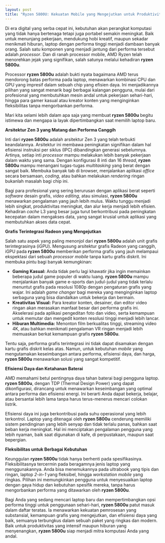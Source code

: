 ```yaml
---
layout: post
title: "Ryzen 5800U: Kekuatan Mobile yang Mengejutkan untuk Produktivitas dan Hiburan"
---
```


Di era digital yang serba cepat ini, kebutuhan akan perangkat komputasi yang tidak hanya bertenaga tetapi juga portabel semakin meningkat. Baik untuk menunjang pekerjaan, mendukung hobi kreatif, maupun sekadar menikmati hiburan, laptop dengan performa tinggi menjadi dambaan banyak orang. Salah satu komponen yang menjadi jantung dari performa tersebut adalah *processor*. Dan di ranah processor mobile, AMD Ryzen telah menorehkan jejak yang signifikan, salah satunya melalui kehadiran **ryzen 5800u**.

Processor **ryzen 5800u** adalah bukti nyata bagaimana AMD terus mendorong batas performa pada laptop, menawarkan kombinasi CPU dan GPU yang impresif dalam sebuah chip yang efisien daya. Ini menjadikannya pilihan yang sangat menarik bagi berbagai kalangan pengguna, mulai dari profesional yang membutuhkan mesin andal untuk pekerjaan sehari-hari, hingga para gamer kasual atau kreator konten yang menginginkan fleksibilitas tanpa mengorbankan performa.

Mari kita selami lebih dalam apa saja yang membuat **ryzen 5800u** begitu istimewa dan mengapa ia layak dipertimbangkan saat memilih laptop baru.

**Arsitektur Zen 3 yang Matang dan Performa Canggih**

Inti dari **ryzen 5800u** adalah arsitektur Zen 3 yang telah terbukti keandalannya. Arsitektur ini membawa peningkatan signifikan dalam hal efisiensi instruksi per siklus (IPC) dibandingkan generasi sebelumnya. Artinya, setiap inti *processor* mampu melakukan lebih banyak pekerjaan dalam waktu yang sama. Dengan konfigurasi 8 inti dan 16 *thread*, **ryzen 5800u** mampu menangani tugas-tugas *multitasking* yang berat dengan sangat baik. Membuka banyak tab di browser, menjalankan aplikasi *office* secara bersamaan, *coding*, atau bahkan melakukan *rendering* ringan bukanlah masalah bagi chip ini.

Bagi para profesional yang sering berurusan dengan aplikasi berat seperti *software* desain grafis, *video editing*, atau simulasi, **ryzen 5800u** menawarkan pengalaman yang jauh lebih mulus. Waktu tunggu menjadi lebih singkat, produktivitas meningkat, dan alur kerja menjadi lebih efisien. Kehadiran *cache* L3 yang besar juga turut berkontribusi pada peningkatan kecepatan dalam mengakses data, yang sangat krusial untuk aplikasi yang membutuhkan akses data cepat.

**Grafis Terintegrasi Radeon yang Mengejutkan**

Salah satu aspek yang paling menonjol dari **ryzen 5800u** adalah unit grafis terintegrasinya (iGPU). Mengusung arsitektur grafis Radeon yang canggih, iGPU pada **ryzen 5800u** memberikan performa grafis yang jauh melampaui ekspektasi dari sebuah *processor* *mobile* tanpa kartu grafis diskrit. Ini membuka pintu bagi banyak kemungkinan:

*   **Gaming Kasual:** Anda tidak perlu lagi khawatir jika ingin memainkan beberapa judul game populer di waktu luang. **ryzen 5800u** mampu menjalankan banyak game e-sports dan judul-judul yang tidak terlalu menuntut grafis pada resolusi 1080p dengan pengaturan grafis yang wajar. Ini adalah *game changer* bagi mereka yang menginginkan laptop serbaguna yang bisa diandalkan untuk bekerja dan bermain.
*   **Kreativitas Visual:** Para kreator konten, desainer, dan editor video ringan akan merasakan manfaat besar dari performa grafis ini. Akselerasi pada aplikasi pengeditan foto dan video, serta kemampuan untuk memutar dan mengedit konten resolusi tinggi menjadi lebih lancar.
*   **Hiburan Multimedia:** Menonton film berkualitas tinggi, streaming video 4K, atau bahkan menikmati pengalaman VR ringan menjadi lebih memuaskan berkat kemampuan grafis **ryzen 5800u**.

Tentu saja, performa grafis terintegrasi ini tidak dapat disamakan dengan kartu grafis diskrit kelas atas. Namun, untuk kebutuhan *mobile* yang mengutamakan keseimbangan antara performa, efisiensi daya, dan harga, **ryzen 5800u** menawarkan solusi yang sangat kompetitif.

**Efisiensi Daya dan Ketahanan Baterai**

AMD memahami betul pentingnya daya tahan baterai bagi pengguna laptop. **ryzen 5800u**, dengan TDP (Thermal Design Power) yang dapat dikonfigurasi, dirancang untuk menawarkan keseimbangan yang optimal antara performa dan efisiensi energi. Ini berarti Anda dapat bekerja, belajar, atau bersantai lebih lama tanpa harus terus-menerus mencari colokan listrik.

Efisiensi daya ini juga berkontribusi pada suhu operasional yang lebih terkontrol. Laptop yang ditenagai oleh **ryzen 5800u** cenderung memiliki sistem pendinginan yang lebih senyap dan tidak terlalu panas, bahkan saat beban kerja meningkat. Hal ini menciptakan pengalaman pengguna yang lebih nyaman, baik saat digunakan di kafe, di perpustakaan, maupun saat bepergian.

**Fleksibilitas untuk Berbagai Kebutuhan**

Keunggulan **ryzen 5800u** tidak hanya berhenti pada spesifikasinya. Fleksibilitasnya tercermin pada beragamnya jenis laptop yang menggunakannya. Anda bisa menemukannya pada ultrabook yang tipis dan ringan, laptop *2-in-1* yang fleksibel, hingga *workstation mobile* yang ringkas. Pilihan ini memungkinkan pengguna untuk menyesuaikan laptop dengan gaya hidup dan kebutuhan spesifik mereka, tanpa harus mengorbankan performa yang ditawarkan oleh **ryzen 5800u**.

Bagi Anda yang sedang mencari laptop baru dan mempertimbangkan opsi performa tinggi untuk penggunaan sehari-hari, **ryzen 5800u** patut masuk dalam daftar teratas. Ia menawarkan kekuatan pemrosesan yang substansial, kemampuan grafis yang mengejutkan, dan efisiensi daya yang baik, semuanya terbungkus dalam sebuah paket yang ringkas dan modern. Baik untuk produktivitas yang intensif maupun hiburan yang menyenangkan, **ryzen 5800u** siap menjadi mitra komputasi Anda yang andal.
